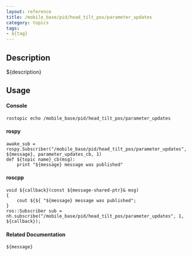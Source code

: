 ```yaml
---
layout: reference
title: /mobile_base/pid/head_tilt_pos/parameter_updates
category: topics
tags: 
- ${tag}
---
```


## Description
${description}

## Usage
#### Console
```
rostopic echo /mobile_base/pid/head_tilt_pos/parameter_updates
```

#### rospy
```
awake_sub = rospy.Subscriber("/mobile_base/pid/head_tilt_pos/parameter_updates", ${message}, parameter_updates_cb, 1)
def ${topic name}_cb(msg):
    print "${message} message was published"
```

#### roscpp
```
void ${callback}(const ${message-shared-ptr}& msg)
{
    cout ${${ "${message} message was published";
}
ros::Subscriber sub = nh.subscribe("/mobile_base/pid/head_tilt_pos/parameter_updates", 1, ${callback});
```

#### Related Documentation
``${message}``